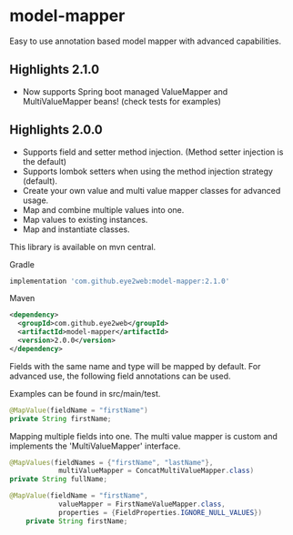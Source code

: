 # model-mapper
Easy to use annotation based model mapper with advanced capabilities.

## Highlights 2.1.0
- Now supports Spring boot managed ValueMapper and MultiValueMapper beans! (check tests for examples)

## Highlights 2.0.0
- Supports field and setter method injection. (Method setter injection is the default)
- Supports lombok setters when using the method injection strategy (default).
- Create your own value and multi value mapper classes for advanced usage.
- Map and combine multiple values into one.
- Map values to existing instances.
- Map and instantiate classes. 

This library is available on mvn central.

Gradle
```groovy
implementation 'com.github.eye2web:model-mapper:2.1.0'
```

Maven
```xml
<dependency>
  <groupId>com.github.eye2web</groupId>
  <artifactId>model-mapper</artifactId>
  <version>2.0.0</version>
</dependency>
```

Fields with the same name and type will be mapped by default.
For advanced use, the following field annotations can be used.

Examples can be found in src/main/test.

```java
@MapValue(fieldName = "firstName")
private String firstName;
```

Mapping multiple fields into one. The multi value mapper is custom and implements the 'MultiValueMapper' interface. 
```java
@MapValues(fieldNames = {"firstName", "lastName"},
            multiValueMapper = ConcatMultiValueMapper.class)
private String fullName;
```

```java
@MapValue(fieldName = "firstName",
            valueMapper = FirstNameValueMapper.class,
            properties = {FieldProperties.IGNORE_NULL_VALUES})
    private String firstName;
```
